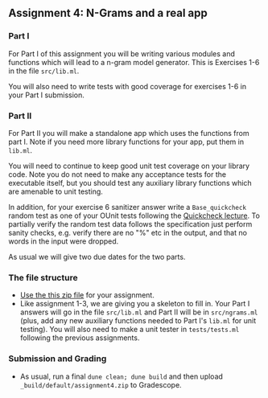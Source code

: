 Assignment 4: N-Grams and a real app
------------------------------------

### Part I

For Part I of this assignment you will be writing various modules and functions which will lead to a n-gram model generator.  This is Exercises 1-6 in the file `src/lib.ml`.

You will also need to write tests with good coverage for exercises 1-6 in your Part I submission.

### Part II

For Part II you will make a standalone app which uses the functions from part I.  Note if you need more library functions for your app, put them in `lib.ml`.

You will need to continue to keep good unit test coverage on your library code.  Note you do not need to make any acceptance tests for the executable itself, but you should test any auxiliary library functions which are amenable to unit testing.

In addition, for your exercise 6 sanitizer answer write a `Base_quickcheck` random test as one of your OUnit tests following the [Quickcheck lecture](https://pl.cs.jhu.edu/fpse/lecture/specification-test.html#quickcheck).  To partially verify the random test data follows the specification just perform sanity checks, e.g. verify there are no "%" etc in the output, and that no words in the input were dropped.

As usual we will give two due dates for the two parts.

### The file structure

* [Use the this zip file](https://pl.cs.jhu.edu/fpse/assignments/assignment4.zip) for your assignment. 
* Like assignment 1-3, we are giving you a skeleton to fill in.  Your Part I answers will go in the file  `src/lib.ml` and Part II will be in  `src/ngrams.ml` (plus, add any new auxiliary functions needed to Part I's `lib.ml` for unit testing).  You will also need to make a unit tester in `tests/tests.ml` following the previous assignments.

### Submission and Grading
* As usual, run a final `dune clean; dune build` and then upload `_build/default/assignment4.zip` to Gradescope.